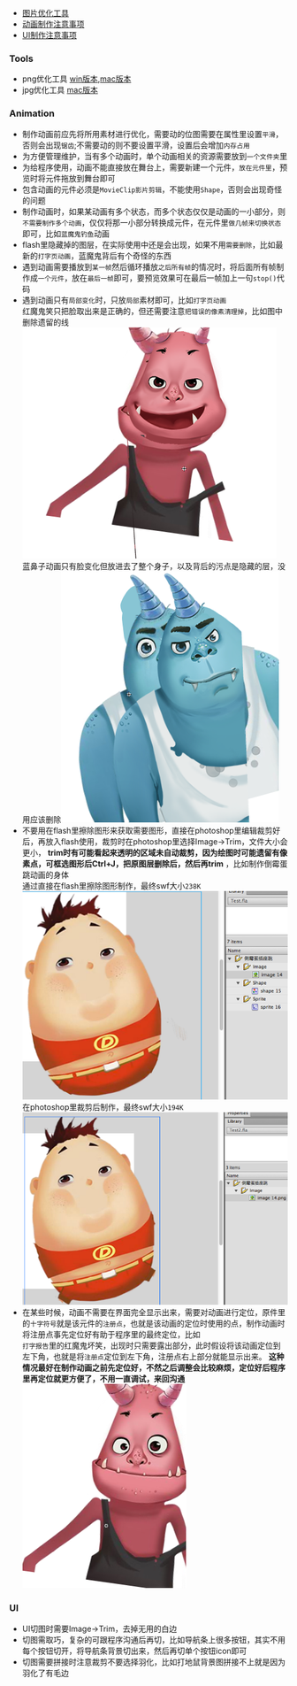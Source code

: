 - [图片优化工具](#tools)
- [动画制作注意事项](#animation)
- [UI制作注意事项](#ui)

### Tools

- png优化工具 [win版本](http://pnggauntlet.com/#more),[mac版本](http://pngmini.com/)
- jpg优化工具 [mac版本](http://imageoptim.com/)

### Animation 

- 制作动画前应先将所用素材进行优化，需要动的位图需要在属性里设置`平滑`，否则会出现`锯齿`;不需要动的则不要设置平滑，设置后会增加`内存占用`
- 为方便管理维护，当有多个动画时，单个动画相关的资源需要放到`一个文件夹`里
- 为给程序使用，动画不能直接放在舞台上，需要新建一个元件，`放在元件里`，预览时将元件拖放到舞台即可
- 包含动画的元件必须是`MovieClip影片剪辑`，不能使用`Shape`，否则会出现奇怪的问题
- 制作动画时，如果某动画有多个状态，而多个状态仅仅是动画的一小部分，则`不需要制作多个动画`，仅仅将那一小部分转换成元件，在元件里`做几帧来切换状态`即可，比如`蓝魔鬼钓鱼`动画
- flash里隐藏掉的图层，在实际使用中还是会出现，如果不用`需要删除`，比如最新的`打字页动画`，蓝魔鬼背后有个奇怪的东西
- 遇到动画需要播放到`某一帧`然后循环播放`之后所有帧`的情况时，将后面所有帧制作成`一个元件`，放在`最后一帧`即可，要预览效果可在最后一帧加上一句`stop()`代码
- 遇到动画只有`局部变化`时，只放`局部`素材即可，比如`打字页动画`<br>红魔鬼笑只把脸取出来是正确的，但还需要注意`把错误的像素清理掉`，比如图中删除遗留的线![](assets/red.png)<br>蓝鼻子动画只有脸变化但放进去了整个身子，以及背后的污点是隐藏的层，没用应该删除![](assets/blue.png)
- 不要用在flash里擦除图形来获取需要图形，直接在photoshop里编辑裁剪好后，再放入flash使用，裁剪时在photoshop里选择Image->Trim，文件大小会更小， **trim时有可能看起来透明的区域未自动裁剪，因为绘图时可能遗留有像素点，可框选图形后Ctrl+J，把原图层删除后，然后再trim** ，比如制作倒霉蛋跳动画的身体<br>通过直接在flash里擦除图形制作，最终swf大小`238K`![](assets/dmdt1.png)<br>在photoshop里裁剪后制作，最终swf大小`194K`![](assets/dmdt2.png)
- 在某些时候，动画不需要在界面完全显示出来，需要对动画进行定位，原件里的`十字符号`就是该元件的`注册点`，也就是该动画的定位时使用的点，制作动画时将注册点事先定位好有助于程序里的最终定位，比如<br>`打字报告`里的红魔鬼坏笑，出现时只需要露出部分，此时假设将该动画定位到左下角，也就是将`注册点`定位到左下角，注册点右上部分就能显示出来。 **这种情况最好在制作动画之前先定位好，不然之后调整会比较麻烦，定位好后程序里再定位就更方便了，不用一直调试，来回沟通** ![](assets/redPosition.png)


### UI

- UI切图时需要Image->Trim，去掉无用的白边
- 切图需取巧，复杂的可跟程序沟通后再切，比如导航条上很多按钮，其实不用每个按钮切开，将导航条背景切出来，然后再切单个按钮icon即可
- 切图需要拼接时注意裁剪不要选择羽化，比如打地鼠背景图拼接不上就是因为羽化了有毛边
